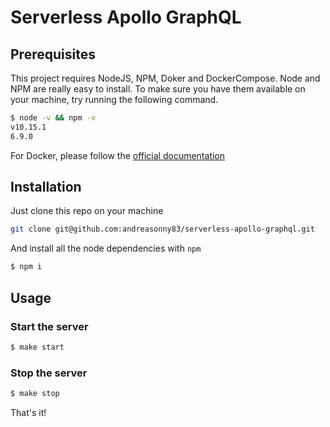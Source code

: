 # Serverless Apollo GraphQL

## Prerequisites

This project requires NodeJS, NPM, Doker and DockerCompose.
Node and NPM are really easy to install. To make sure you have them available on your machine, try running the following command.

```sh
$ node -v && npm -v
v10.15.1
6.9.0
```

For Docker, please follow the [official documentation](https://www.docker.com/)

## Installation

Just clone this repo on your machine

```sh
git clone git@github.com:andreasonny83/serverless-apollo-graphql.git
```

And install all the node dependencies with `npm`

```sh
$ npm i
```

## Usage

### Start the server

```sh
$ make start
```

### Stop the server
```sh
$ make stop
```

That's it!